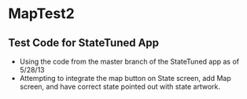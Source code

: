MapTest2
===================

Test Code for StateTuned App
----------
* Using the code from the master branch of the StateTuned app as of 5/28/13
* Attempting to integrate the map button on State screen, add Map screen, and have correct state pointed out with state artwork.